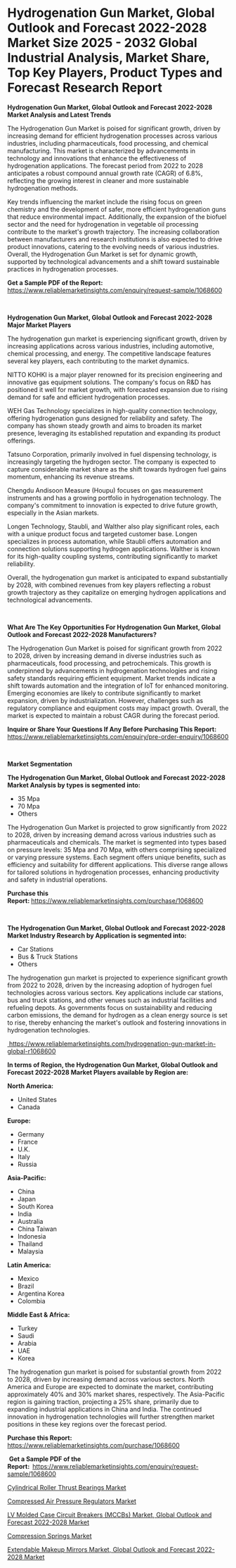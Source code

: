 <p><h1>Hydrogenation Gun Market, Global Outlook and Forecast 2022-2028 Market Size 2025 - 2032 Global Industrial Analysis, Market Share, Top Key Players, Product Types and Forecast Research Report</h1></p><p><strong>Hydrogenation Gun Market, Global Outlook and Forecast 2022-2028 Market Analysis and Latest Trends</strong></p>
<p><p>The Hydrogenation Gun Market is poised for significant growth, driven by increasing demand for efficient hydrogenation processes across various industries, including pharmaceuticals, food processing, and chemical manufacturing. This market is characterized by advancements in technology and innovations that enhance the effectiveness of hydrogenation applications. The forecast period from 2022 to 2028 anticipates a robust compound annual growth rate (CAGR) of 6.8%, reflecting the growing interest in cleaner and more sustainable hydrogenation methods.</p><p>Key trends influencing the market include the rising focus on green chemistry and the development of safer, more efficient hydrogenation guns that reduce environmental impact. Additionally, the expansion of the biofuel sector and the need for hydrogenation in vegetable oil processing contribute to the market's growth trajectory. The increasing collaboration between manufacturers and research institutions is also expected to drive product innovations, catering to the evolving needs of various industries. Overall, the Hydrogenation Gun Market is set for dynamic growth, supported by technological advancements and a shift toward sustainable practices in hydrogenation processes.</p></p>
<p><strong>Get a Sample PDF of the Report:&nbsp;</strong> <a href="https://www.reliablemarketinsights.com/enquiry/request-sample/1068600?utm_campaign=2240&utm_medium=2&utm_source=Github&utm_content=ia&utm_term=21032025&utm_id=hydrogenation-gun-market-global-outlook-and-forecast-2022-2028">https://www.reliablemarketinsights.com/enquiry/request-sample/1068600</a></p>
<p>&nbsp;</p>
<p><strong>Hydrogenation Gun Market, Global Outlook and Forecast 2022-2028 Major Market Players</strong></p>
<p><p>The hydrogenation gun market is experiencing significant growth, driven by increasing applications across various industries, including automotive, chemical processing, and energy. The competitive landscape features several key players, each contributing to the market dynamics.</p><p>NITTO KOHKI is a major player renowned for its precision engineering and innovative gas equipment solutions. The company's focus on R&D has positioned it well for market growth, with forecasted expansion due to rising demand for safe and efficient hydrogenation processes.</p><p>WEH Gas Technology specializes in high-quality connection technology, offering hydrogenation guns designed for reliability and safety. The company has shown steady growth and aims to broaden its market presence, leveraging its established reputation and expanding its product offerings.</p><p>Tatsuno Corporation, primarily involved in fuel dispensing technology, is increasingly targeting the hydrogen sector. The company is expected to capture considerable market share as the shift towards hydrogen fuel gains momentum, enhancing its revenue streams.</p><p>Chengdu Andisoon Measure (Houpu) focuses on gas measurement instruments and has a growing portfolio in hydrogenation technology. The company's commitment to innovation is expected to drive future growth, especially in the Asian markets.</p><p>Longen Technology, Staubli, and Walther also play significant roles, each with a unique product focus and targeted customer base. Longen specializes in process automation, while Staubli offers automation and connection solutions supporting hydrogen applications. Walther is known for its high-quality coupling systems, contributing significantly to market reliability.</p><p>Overall, the hydrogenation gun market is anticipated to expand substantially by 2028, with combined revenues from key players reflecting a robust growth trajectory as they capitalize on emerging hydrogen applications and technological advancements.</p></p>
<p>&nbsp;</p>
<p><strong>What Are The Key Opportunities For Hydrogenation Gun Market, Global Outlook and Forecast 2022-2028 Manufacturers?</strong></p>
<p><p>The Hydrogenation Gun Market is poised for significant growth from 2022 to 2028, driven by increasing demand in diverse industries such as pharmaceuticals, food processing, and petrochemicals. This growth is underpinned by advancements in hydrogenation technologies and rising safety standards requiring efficient equipment. Market trends indicate a shift towards automation and the integration of IoT for enhanced monitoring. Emerging economies are likely to contribute significantly to market expansion, driven by industrialization. However, challenges such as regulatory compliance and equipment costs may impact growth. Overall, the market is expected to maintain a robust CAGR during the forecast period.</p></p>
<p><strong>Inquire or Share Your Questions If Any Before Purchasing This Report:</strong> <a href="https://www.reliablemarketinsights.com/enquiry/pre-order-enquiry/1068600?utm_campaign=2240&utm_medium=2&utm_source=Github&utm_content=ia&utm_term=21032025&utm_id=hydrogenation-gun-market-global-outlook-and-forecast-2022-2028">https://www.reliablemarketinsights.com/enquiry/pre-order-enquiry/1068600</a></p>
<p>&nbsp;</p>
<p><strong>Market Segmentation</strong></p>
<p><strong>The Hydrogenation Gun Market, Global Outlook and Forecast 2022-2028 Market Analysis by types is segmented into:</strong></p>
<p><ul><li>35 Mpa</li><li>70 Mpa</li><li>Others</li></ul></p>
<p><p>The Hydrogenation Gun Market is projected to grow significantly from 2022 to 2028, driven by increasing demand across various industries such as pharmaceuticals and chemicals. The market is segmented into types based on pressure levels: 35 Mpa and 70 Mpa, with others comprising specialized or varying pressure systems. Each segment offers unique benefits, such as efficiency and suitability for different applications. This diverse range allows for tailored solutions in hydrogenation processes, enhancing productivity and safety in industrial operations.</p></p>
<p><strong>Purchase this Report:&nbsp;</strong><a href="https://www.reliablemarketinsights.com/purchase/1068600?utm_campaign=2240&utm_medium=2&utm_source=Github&utm_content=ia&utm_term=21032025&utm_id=hydrogenation-gun-market-global-outlook-and-forecast-2022-2028">https://www.reliablemarketinsights.com/purchase/1068600</a></p>
<p>&nbsp;</p>
<p><strong>The Hydrogenation Gun Market, Global Outlook and Forecast 2022-2028 Market Industry Research by Application is segmented into:</strong></p>
<p><ul><li>Car Stations</li><li>Bus & Truck Stations</li><li>Others</li></ul></p>
<p><p>The hydrogenation gun market is projected to experience significant growth from 2022 to 2028, driven by the increasing adoption of hydrogen fuel technologies across various sectors. Key applications include car stations, bus and truck stations, and other venues such as industrial facilities and refueling depots. As governments focus on sustainability and reducing carbon emissions, the demand for hydrogen as a clean energy source is set to rise, thereby enhancing the market's outlook and fostering innovations in hydrogenation technologies.</p></p>
<p><a href="https://www.reliablemarketinsights.com/hydrogenation-gun-market-in-global-r1068600?utm_campaign=2240&utm_medium=2&utm_source=Github&utm_content=ia&utm_term=21032025&utm_id=hydrogenation-gun-market-global-outlook-and-forecast-2022-2028">&nbsp;https://www.reliablemarketinsights.com/hydrogenation-gun-market-in-global-r1068600</a></p>
<p><strong>In terms of Region, the Hydrogenation Gun Market, Global Outlook and Forecast 2022-2028 Market Players available by Region are:</strong></p>
<p>
    <p> <strong> North America: </strong>
        <ul>
            <li>United States</li>
            <li>Canada</li>
        </ul>
        </p> 
    <p> <strong> Europe: </strong>
        <ul>
            <li>Germany</li>
            <li>France</li>
            <li>U.K.</li>
            <li>Italy</li>
            <li>Russia</li>
        </ul>
        </p> 
    <p> <strong> Asia-Pacific: </strong>
        <ul>
            <li>China</li>
            <li>Japan</li>
            <li>South Korea</li>
            <li>India</li>
            <li>Australia</li>
            <li>China Taiwan</li>
            <li>Indonesia</li>
            <li>Thailand</li>
            <li>Malaysia</li>
        </ul>
        </p> 
    <p> <strong> Latin America: </strong>
        <ul>
            <li>Mexico</li>
            <li>Brazil</li>
            <li>Argentina Korea</li>
            <li>Colombia</li>
        </ul>
        </p> 
    <p> <strong> Middle East & Africa: </strong>
        <ul>
            <li>Turkey</li>
            <li>Saudi</li>
            <li>Arabia</li>
            <li>UAE</li>
            <li>Korea</li>
        </ul>
    </p>
    </p>
<p><p>The hydrogenation gun market is poised for substantial growth from 2022 to 2028, driven by increasing demand across various sectors. North America and Europe are expected to dominate the market, contributing approximately 40% and 30% market shares, respectively. The Asia-Pacific region is gaining traction, projecting a 25% share, primarily due to expanding industrial applications in China and India. The continued innovation in hydrogenation technologies will further strengthen market positions in these key regions over the forecast period.</p></p>
<p><strong>Purchase this Report: </strong><a href="https://www.reliablemarketinsights.com/purchase/1068600?utm_campaign=2240&utm_medium=2&utm_source=Github&utm_content=ia&utm_term=21032025&utm_id=hydrogenation-gun-market-global-outlook-and-forecast-2022-2028">https://www.reliablemarketinsights.com/purchase/1068600</a></p>
<p>&nbsp;<strong>Get a Sample PDF of the Report:&nbsp;&nbsp;</strong><a href="https://www.reliablemarketinsights.com/enquiry/request-sample/1068600?utm_campaign=2240&utm_medium=2&utm_source=Github&utm_content=ia&utm_term=21032025&utm_id=hydrogenation-gun-market-global-outlook-and-forecast-2022-2028">https://www.reliablemarketinsights.com/enquiry/request-sample/1068600</a></p>
<p><strong></strong></p>
<p><p><a href="https://www.linkedin.com/pulse/global-perspectives-cylindrical-roller-thrust-bearings-market-m0s1e?utm_campaign=2240&utm_medium=2&utm_source=Github&utm_content=ia&utm_term=21032025&utm_id=hydrogenation-gun-market-global-outlook-and-forecast-2022-2028">Cylindrical Roller Thrust Bearings Market</a></p><p><a href="https://www.linkedin.com/pulse/latest-compressed-air-pressure-regulators-market-report-nurqe?utm_campaign=2240&utm_medium=2&utm_source=Github&utm_content=ia&utm_term=21032025&utm_id=hydrogenation-gun-market-global-outlook-and-forecast-2022-2028">Compressed Air Pressure Regulators Market</a></p><p><a href="https://github.com/laconiioba3/Market-Research-Report-List-1/blob/main/lv-molded-case-circuit-breakers-mccbs-market-global-outlook-and-forecast-2022-2028-market.md?utm_campaign=2240&utm_medium=2&utm_source=Github&utm_content=ia&utm_term=21032025&utm_id=hydrogenation-gun-market-global-outlook-and-forecast-2022-2028">LV Molded Case Circuit Breakers (MCCBs) Market, Global Outlook and Forecast 2022-2028 Market</a></p><p><a href="https://www.linkedin.com/pulse/compression-springs-market-forecast-2025-2032-expected-mcehe?utm_campaign=2240&utm_medium=2&utm_source=Github&utm_content=ia&utm_term=21032025&utm_id=hydrogenation-gun-market-global-outlook-and-forecast-2022-2028">Compression Springs Market</a></p><p><a href="https://github.com/szaszgrychkq/Market-Research-Report-List-1/blob/main/extendable-makeup-mirrors-market-global-outlook-and-forecast-2022-2028-market.md?utm_campaign=2240&utm_medium=2&utm_source=Github&utm_content=ia&utm_term=21032025&utm_id=hydrogenation-gun-market-global-outlook-and-forecast-2022-2028">Extendable Makeup Mirrors Market, Global Outlook and Forecast 2022-2028 Market</a></p></p>